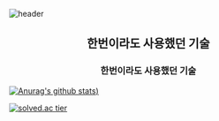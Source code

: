 ![header](https://capsule-render.vercel.app/api?type=slice&color=gradient&text=%20JisuPark%20&height=300&fontSize=150)

<h2 align="center"> 한번이라도 사용했던 기술 </h2>

<h3 align="center"> 한번이라도 사용했던 기술 </h3>

[![Anurag's github stats](https://github-readme-stats.vercel.app/api?username=Jisup&show_icons=true&theme=radical))](https://github.com/Jisup/github-readme-stats)

[![solved.ac tier](http://mazassumnida.wtf/api/v2/generate_badge?boj=jerryprk)](https://solved.ac/jerryprk)

<!--
**Jisup/Jisup** is a ✨ _special_ ✨ repository because its `README.md` (this file) appears on your GitHub profile.
Here are some ideas to get you started:

- 🔭 I’m currently working on ...
- 🌱 I’m currently learning ...
- 👯 I’m looking to collaborate on ...
- 🤔 I’m looking for help with ...
- 💬 Ask me about ...
- 📫 How to reach me: ...
- 😄 Pronouns: ...
- ⚡ Fun fact: ...
-->
